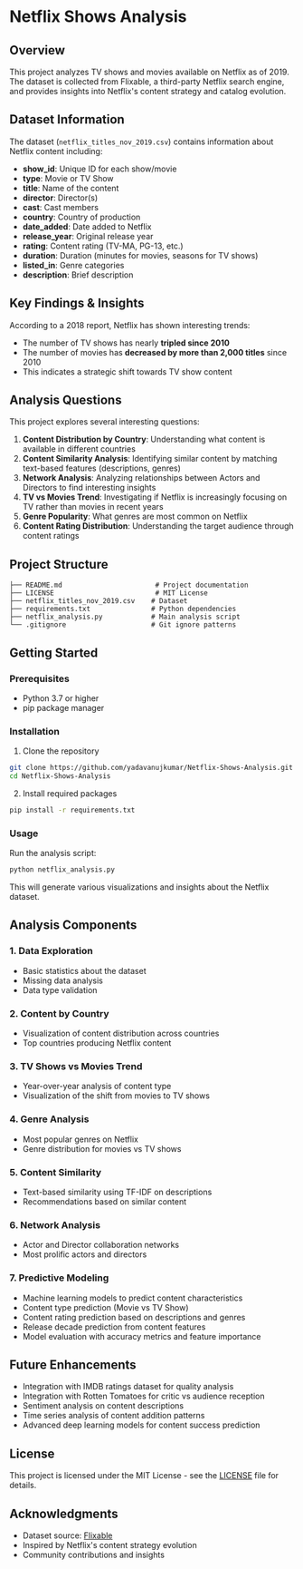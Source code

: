 # Netflix Shows Analysis

## Overview
This project analyzes TV shows and movies available on Netflix as of 2019. The dataset is collected from Flixable, a third-party Netflix search engine, and provides insights into Netflix's content strategy and catalog evolution.

## Dataset Information
The dataset (`netflix_titles_nov_2019.csv`) contains information about Netflix content including:
- **show_id**: Unique ID for each show/movie
- **type**: Movie or TV Show
- **title**: Name of the content
- **director**: Director(s)
- **cast**: Cast members
- **country**: Country of production
- **date_added**: Date added to Netflix
- **release_year**: Original release year
- **rating**: Content rating (TV-MA, PG-13, etc.)
- **duration**: Duration (minutes for movies, seasons for TV shows)
- **listed_in**: Genre categories
- **description**: Brief description

## Key Findings & Insights
According to a 2018 report, Netflix has shown interesting trends:
- The number of TV shows has nearly **tripled since 2010**
- The number of movies has **decreased by more than 2,000 titles** since 2010
- This indicates a strategic shift towards TV show content

## Analysis Questions
This project explores several interesting questions:

1. **Content Distribution by Country**: Understanding what content is available in different countries
2. **Content Similarity Analysis**: Identifying similar content by matching text-based features (descriptions, genres)
3. **Network Analysis**: Analyzing relationships between Actors and Directors to find interesting insights
4. **TV vs Movies Trend**: Investigating if Netflix is increasingly focusing on TV rather than movies in recent years
5. **Genre Popularity**: What genres are most common on Netflix
6. **Content Rating Distribution**: Understanding the target audience through content ratings

## Project Structure
```
├── README.md                       # Project documentation
├── LICENSE                         # MIT License
├── netflix_titles_nov_2019.csv    # Dataset
├── requirements.txt               # Python dependencies
├── netflix_analysis.py            # Main analysis script
└── .gitignore                     # Git ignore patterns
```

## Getting Started

### Prerequisites
- Python 3.7 or higher
- pip package manager

### Installation
1. Clone the repository
```bash
git clone https://github.com/yadavanujkumar/Netflix-Shows-Analysis.git
cd Netflix-Shows-Analysis
```

2. Install required packages
```bash
pip install -r requirements.txt
```

### Usage
Run the analysis script:
```bash
python netflix_analysis.py
```

This will generate various visualizations and insights about the Netflix dataset.

## Analysis Components

### 1. Data Exploration
- Basic statistics about the dataset
- Missing data analysis
- Data type validation

### 2. Content by Country
- Visualization of content distribution across countries
- Top countries producing Netflix content

### 3. TV Shows vs Movies Trend
- Year-over-year analysis of content type
- Visualization of the shift from movies to TV shows

### 4. Genre Analysis
- Most popular genres on Netflix
- Genre distribution for movies vs TV shows

### 5. Content Similarity
- Text-based similarity using TF-IDF on descriptions
- Recommendations based on similar content

### 6. Network Analysis
- Actor and Director collaboration networks
- Most prolific actors and directors

### 7. Predictive Modeling
- Machine learning models to predict content characteristics
- Content type prediction (Movie vs TV Show)
- Content rating prediction based on descriptions and genres
- Release decade prediction from content features
- Model evaluation with accuracy metrics and feature importance

## Future Enhancements
- Integration with IMDB ratings dataset for quality analysis
- Integration with Rotten Tomatoes for critic vs audience reception
- Sentiment analysis on content descriptions
- Time series analysis of content addition patterns
- Advanced deep learning models for content success prediction

## License
This project is licensed under the MIT License - see the [LICENSE](LICENSE) file for details.

## Acknowledgments
- Dataset source: [Flixable](https://flixable.com/)
- Inspired by Netflix's content strategy evolution
- Community contributions and insights